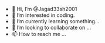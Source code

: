 - 👋 Hi, I’m @Jagad33sh2001
- 👀 I’m interested in coding.
- 🌱 I’m currently learning something...
- 💞️ I’m looking to collaborate on ...
- 📫 How to reach me ...

<!---
Jagad33sh2001/Jagad33sh2001 is a ✨ special ✨ repository because its `README.md` (this file) appears on your GitHub profile.
You can click the Preview link to take a look at your changes.
--->
